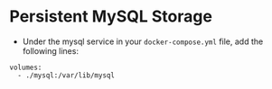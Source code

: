 # Persistent MySQL Storage

- Under the mysql service in your `docker-compose.yml` file, add the following lines:

```
volumes:
  - ./mysql:/var/lib/mysql
```